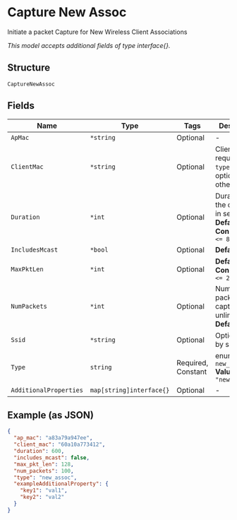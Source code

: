 
# Capture New Assoc

Initiate a packet Capture for New Wireless Client Associations

*This model accepts additional fields of type interface{}.*

## Structure

`CaptureNewAssoc`

## Fields

| Name | Type | Tags | Description |
|  --- | --- | --- | --- |
| `ApMac` | `*string` | Optional | - |
| `ClientMac` | `*string` | Optional | Client mac, required if `type`==`client`; optional otherwise |
| `Duration` | `*int` | Optional | Duration of the capture, in seconds<br>**Default**: `600`<br>**Constraints**: `<= 86400` |
| `IncludesMcast` | `*bool` | Optional | **Default**: `false` |
| `MaxPktLen` | `*int` | Optional | **Default**: `128`<br>**Constraints**: `<= 2048` |
| `NumPackets` | `*int` | Optional | Number of packets to capture, 0 for unlimited<br>**Default**: `100` |
| `Ssid` | `*string` | Optional | Optional filter by ssid |
| `Type` | `string` | Required, Constant | enum: `new_assoc`<br>**Value**: `"new_assoc"` |
| `AdditionalProperties` | `map[string]interface{}` | Optional | - |

## Example (as JSON)

```json
{
  "ap_mac": "a83a79a947ee",
  "client_mac": "60a10a773412",
  "duration": 600,
  "includes_mcast": false,
  "max_pkt_len": 128,
  "num_packets": 100,
  "type": "new_assoc",
  "exampleAdditionalProperty": {
    "key1": "val1",
    "key2": "val2"
  }
}
```

